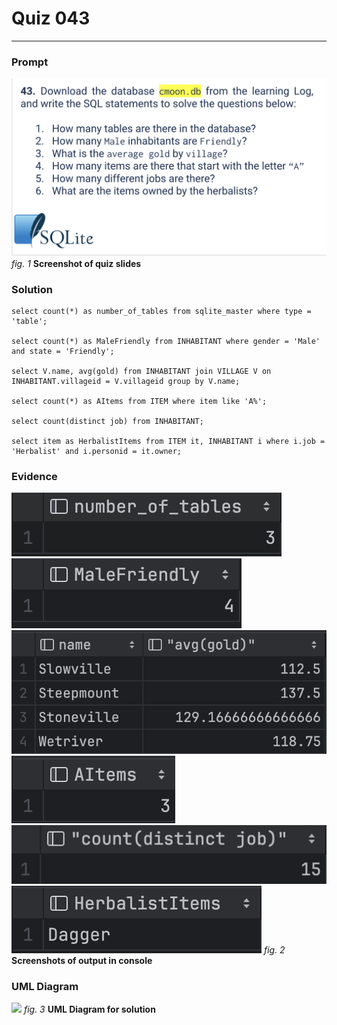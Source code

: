 # Quiz 043
<hr>

### Prompt
![](images/quiz_043_slide.png)
*fig. 1* **Screenshot of quiz slides**

### Solution
```.sqlite
select count(*) as number_of_tables from sqlite_master where type = 'table';

select count(*) as MaleFriendly from INHABITANT where gender = 'Male' and state = 'Friendly';

select V.name, avg(gold) from INHABITANT join VILLAGE V on INHABITANT.villageid = V.villageid group by V.name;

select count(*) as AItems from ITEM where item like 'A%';

select count(distinct job) from INHABITANT;

select item as HerbalistItems from ITEM it, INHABITANT i where i.job = 'Herbalist' and i.personid = it.owner;
```

### Evidence
![](images/quiz_043_evidence1.png)
![](images/quiz_043_evidence2.png)
![](images/quiz_043_evidence3.png)
![](images/quiz_043_evidence4.png)
![](images/quiz_043_evidence5.png)
![](images/quiz_043_evidence6.png)
*fig. 2* **Screenshots of output in console**

### UML Diagram
![](images/quiz_001_bool.jpeg)
*fig. 3* **UML Diagram for solution**